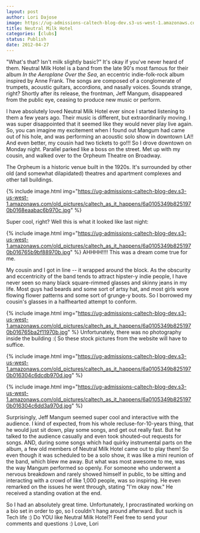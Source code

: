 ```yaml
---
layout: post
author: Lori Dajose
image: https://ug-admissions-caltech-blog-dev.s3-us-west-1.amazonaws.com/old_pictures/caltech_as_it_happens/6a0105349b8251970b016765a9cbeb970b.jpg
title: Neutral Milk Hotel 
categories: [clubs]
status: Publish
date: 2012-04-27
---
```


"What's that? Isn't milk slightly basic?"
It's okay if you've never heard of them. Neutral Milk Hotel is a band from the late 90's most famous for their album *In the Aeroplane Over the Sea*, an eccentric indie-folk-rock album inspired by Anne Frank. The songs are composed of a conglomerate of trumpets, acoustic guitars, accordions, and nasally voices. Sounds strange, right? Shortly after its release, the frontman, Jeff Mangum, disappeared from the public eye, ceasing to produce new music or perform.

I have absolutely loved Neutral Milk Hotel ever since I started listening to them a few years ago. Their music is different, but extraordinarily moving. I was super disappointed that it seemed like they would never play live again. So, you can imagine my excitement when I found out Mangum had came out of his hole, and was performing an acoustic solo show in downtown LA!! And even better, my cousin had two tickets to go!!!
So I drove downtown on Monday night. Parallel parked like a boss on the street. Met up with my cousin, and walked over to the Orpheum Theatre on Broadway.

The Orpheum is a historic venue built in the 1920s. It's surrounded by other old (and somewhat dilapidated) theatres and apartment complexes and other tall buildings.


{% include image.html img="https://ug-admissions-caltech-blog-dev.s3-us-west-1.amazonaws.com/old_pictures/caltech_as_it_happens/6a0105349b8251970b0168eaabac6b970c.jpg" %}

Super cool, right? Well this is what it looked like last night:


{% include image.html img="https://ug-admissions-caltech-blog-dev.s3-us-west-1.amazonaws.com/old_pictures/caltech_as_it_happens/6a0105349b8251970b016765b9bf88970b.jpg" %}
AHHHH!!!! This was a dream come true for me.

My cousin and I got in line -- it wrapped around the block. As the obscurity and eccentricity of the band tends to attract hipster-y indie people, I have never seen so many black square-rimmed glasses and skinny jeans in my life. Most guys had beards and some sort of artsy hat, and most girls wore flowing flower patterns and some sort of grunge-y boots. So I borrowed my cousin's glasses in a halfhearted attempt to conform.


{% include image.html img="https://ug-admissions-caltech-blog-dev.s3-us-west-1.amazonaws.com/old_pictures/caltech_as_it_happens/6a0105349b8251970b016765ba2f11970b.jpg" %}
Unfortunately, there was no photography inside the building :( So these stock pictures from the website will have to suffice.


{% include image.html img="https://ug-admissions-caltech-blog-dev.s3-us-west-1.amazonaws.com/old_pictures/caltech_as_it_happens/6a0105349b8251970b016304c6dcdb970d.jpg" %}

{% include image.html img="https://ug-admissions-caltech-blog-dev.s3-us-west-1.amazonaws.com/old_pictures/caltech_as_it_happens/6a0105349b8251970b016304c6dd3a970d.jpg" %}

Surprisingly, Jeff Mangum seemed super cool and interactive with the audience. I kind of expected, from his whole recluse-for-10-years thing, that he would just sit down, play some songs, and get out really fast. But he talked to the audience casually and even took shouted-out requests for songs. AND, during some songs which had quirky instrumental parts on the album, a few old members of Neutral Milk Hotel came out to play them! So even though it was scheduled to be a solo show, it was like a mini reunion of the band, which blew me away. But what was most awesome to me, was the way Mangum performed so openly. For someone who underwent a nervous breakdown and rarely showed himself in public, to be sitting and interacting with a crowd of like 1,000 people, was so inspiring. He even remarked on the issues he went through, stating "I'm okay now." He received a standing ovation at the end.

So I had an absolutely great time. Unfortunately, I procrastinated working on a bio set in order to go, so I couldn't hang around afterward. But such is Tech life :)
Do YOU like Neutral Milk Hotel?! Feel free to send your comments and questions :)
Love,
Lori
